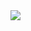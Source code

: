 <img align="center" src="https://github-readme-stats.vercel.app/api?username=shinnlok&show_icons=true&include_all_commits=true&hide=stars,issues,contribs&count_private=true" />
